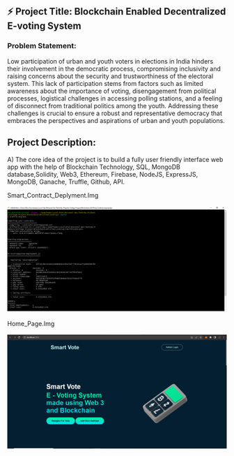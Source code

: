 ## :zap: Project Title: Blockchain Enabled Decentralized E-voting System

### Problem Statement: 
Low participation of urban and youth voters in elections in India hinders their involvement in the democratic process, compromising inclusivity and raising concerns about the security and trustworthiness of the electoral system. This lack of participation stems from factors such as limited awareness about the importance of voting, disengagement from political processes, logistical challenges in accessing polling stations, and a feeling of disconnect from traditional politics among the youth. Addressing these challenges is crucial to ensure a robust and representative democracy that embraces the perspectives and aspirations of urban and youth populations.

## Project Description:

A) The core idea of the project is to build a fully user friendly interface web app with the help of Blockchain Technology, SQL, MongoDB database,Solidity, Web3, Ethereum, Firebase, NodeJS, ExpressJS, MongoDB, Ganache, Truffle, Github, API.

 Smart_Contract_Deplyment.Img
 <br></br><img src="https://github.com/kr123Manish/SmartVote/blob/main/Resources/Project%20ScreenSorts/1.PNG?raw=true"></img><br></br>
 Home_Page.Img
 <br></br><img src="https://github.com/kr123Manish/SmartVote/blob/main/Resources/Project%20ScreenSorts/9.PNG?raw=true"></img><br></br>
 
